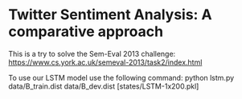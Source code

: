 # Twitter Sentiment Analysis: A comparative approach

This is a try to solve the Sem-Eval 2013 challenge:
https://www.cs.york.ac.uk/semeval-2013/task2/index.html

To use our LSTM model use the following command:
python lstm.py data/B_train.dist data/B_dev.dist [states/LSTM-1x200.pkl]
